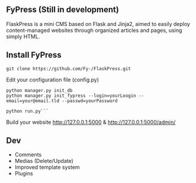 FyPress (Still in development)
--------
FlaskPress is a mini CMS based on Flask and Jinja2, aimed to easily deploy content-managed websites through organized articles and pages, using simply HTML.

## Install FyPress
    git clone https://github.com/Fy-/FlaskPress.git

Edit your configuration file (config.py)

    python manager.py init_db
    python manager.py init_fypress --login=yourLoogin --email=your@email.tld --passwd=yourPassword

    python run.py```

Build your website http://127.0.0.1:5000 & http://127.0.0.1:5000/admin/

## Dev ##
* Comments
* Medias (Delete/Update)
* Improved template system
* Plugins